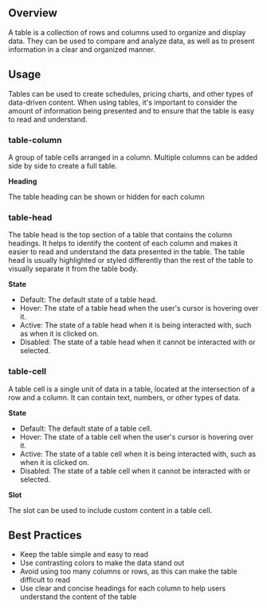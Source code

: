 ## Overview

A table is a collection of rows and columns used to organize and display data. They can be used to compare and analyze data, as well as to present information in a clear and organized manner.

## Usage

Tables can be used to create schedules, pricing charts, and other types of data-driven content. When using tables, it's important to consider the amount of information being presented and to ensure that the table is easy to read and understand.

### **table-column**

A group of table cells arranged in a column. Multiple columns can be added side by side to create a full table.

**Heading**

The table heading can be shown or hidden for each column

### **table-head**

The table head is the top section of a table that contains the column headings. It helps to identify the content of each column and makes it easier to read and understand the data presented in the table. The table head is usually highlighted or styled differently than the rest of the table to visually separate it from the table body.

**State**

- Default: The default state of a table head.
- Hover: The state of a table head when the user's cursor is hovering over it.
- Active: The state of a table head when it is being interacted with, such as when it is clicked on.
- Disabled: The state of a table head when it cannot be interacted with or selected.

### **table-cell**

A table cell is a single unit of data in a table, located at the intersection of a row and a column. It can contain text, numbers, or other types of data.

**State**

- Default: The default state of a table cell.
- Hover: The state of a table cell when the user's cursor is hovering over it.
- Active: The state of a table cell when it is being interacted with, such as when it is clicked on.
- Disabled: The state of a table cell when it cannot be interacted with or selected.

**Slot**

The slot can be used to include custom content in a table cell.

## Best Practices

- Keep the table simple and easy to read
- Use contrasting colors to make the data stand out
- Avoid using too many columns or rows, as this can make the table difficult to read
- Use clear and concise headings for each column to help users understand the content of the table
